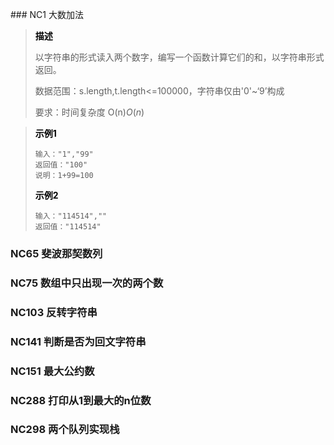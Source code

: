 ﻿﻿﻿### NC1 大数加法

> <font color='black'>**描述**</font>
>
> 以字符串的形式读入两个数字，编写一个函数计算它们的和，以字符串形式返回。
>
> 数据范围：s.length,t.length<=100000，字符串仅由'0'~‘9’构成
>
> 要求：时间复杂度 O(n)*O*(*n*)

><font color='black'>**示例1**</font>
>
>```
>输入："1","99"
>返回值："100"
>说明：1+99=100 
>```
>
><font color='black'>**示例2**</font>
>
>```
>输入："114514",""
>返回值："114514"
>```



###  NC65 斐波那契数列

 

### NC75 数组中只出现一次的两个数



### NC103 反转字符串



### NC141 判断是否为回文字符串



### NC151 最大公约数



### NC288 打印从1到最大的n位数



### NC298 两个队列实现栈


